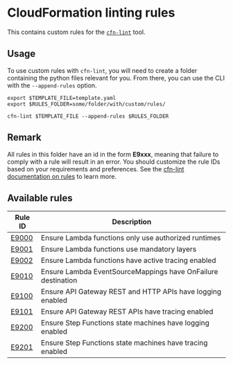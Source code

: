 CloudFormation linting rules
============================

This contains custom rules for the [`cfn-lint`](https://github.com/aws-cloudformation/cfn-python-lint) tool.

## Usage

To use custom rules with `cfn-lint`, you will need to create a folder containing the python files relevant for you. From there, you can use the CLI with the `--append-rules` option.

```
export $TEMPLATE_FILE=template.yaml
export $RULES_FOLDER=some/folder/with/custom/rules/

cfn-lint $TEMPLATE_FILE --append-rules $RULES_FOLDER
```

## Remark

All rules in this folder have an id in the form __E9xxx__, meaning that failure to comply with a rule will result in an error. You should customize the rule IDs based on your requirements and preferences. See the [cfn-lint documentation on rules](https://github.com/aws-cloudformation/cfn-python-lint/blob/master/docs/rules.md) to learn more.

## Available rules

| Rule ID                                          | Description                                                          |
|--------------------------------------------------|----------------------------------------------------------------------|
| [E9000](./rules/e9000_lambda_runtime.py)         | Ensure Lambda functions only use authorized runtimes                 |
| [E9001](./rules/e9001_lambda_layers.py)          | Ensure Lambda functions use mandatory layers                         |
| [E9002](./rules/e9002_lambda_tracing.py)         | Ensure Lambda functions have active tracing enabled                  |
| [E9010](./rules/e9010_lambda_esm_destination.py) | Ensure Lambda EventSourceMappings have OnFailure destination         |
| [E9100](./rules/e9100_apigateway_log.py)         | Ensure API Gateway REST and HTTP APIs have logging enabled           |
| [E9101](./rules/e9101_apigateway_tracing.py)     | Ensure API Gateway REST APIs have tracing enabled                    |
| [E9200](./rules/e9200_stepfunctions_log.py)      | Ensure Step Functions state machines have logging enabled            |
| [E9201](./rules/e9201_stepfunctions_tracing.py)  | Ensure Step Functions state machines have tracing enabled            |
